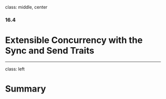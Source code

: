 class: middle, center

### 16.4

# Extensible Concurrency with the Sync and Send Traits

---

class: left

# Summary

